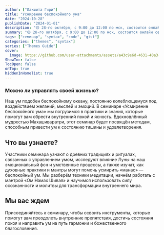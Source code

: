 ```yaml
---
author: ["Лакшита Гири"]
title: "Усмирение беспокойного ума"
date: "2024-10-28"
publishDate: "2024-01-01"
description: "🟡 28-го октября, с 9:00 до 12:00 по мск, состоится онлайн семинар на тему «Усмирение беспокойного ума»."
summary: "🟡 28-го октября, с 9:00 до 12:00 по мск, состоится онлайн семинар на тему «Усмирение беспокойного ума»."
tags: ["семинар", "syntax", "code", "gist"]
categories: ["themes", "syntax"]
series: ["Themes Guide"]
cover:
  image: https://github.com/user-attachments/assets/a43c9e6d-4631-40a3-9e13-22716b43922f
ShowToc: false
TocOpen: false
onTop: true
hiddenInHomelist: true
---
```


### Можно ли управлять своей жизнью?

Наш ум подобен беспокойному океану, постоянно колеблющемуся под воздействием желаний, мыслей и эмоций. В семинаре «Усмирение беспокойного ума» мы погрузимся в практики и знания, которые помогут вам обрести внутренний покой и ясность. Вдохновлённый мудростью Махашиваратри, этот семинар будет посвящён методам, способным привести ум к состоянию тишины и удовлетворения.

## Что вы узнаете?
Участники семинара узнают о древних традициях и ритуалах, связанных с управлением умом, исследуют влияние Луны на наш эмоциональный фон и умственные процессы, а также изучат, как духовные практики и мантры могут помочь усмирить «манас» — беспокойный ум. Мы разберём техники медитации, начнём работать с мантрой «Ом Намах Шивая» и научимся использовать силу осознанности и молитвы для трансформации внутреннего мира.

## Мы вас ждем
Присоединяйтесь к семинару, чтобы освоить инструменты, которые помогут вам преодолеть внутренние препятствия, достичь состояния покоя и направить ум на путь гармонии и божественного благословения.

